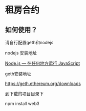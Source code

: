# 租房合约	
## 如何使用？

请自行配置geth和nodejs

nodejs 安装地址

[Node.js — 在任何地方运行 JavaScript](https://nodejs.org/zh-cn) 

geth安装地址

https://geth.ethereum.org/downloads



到下载的项目目录下

npm install web3
